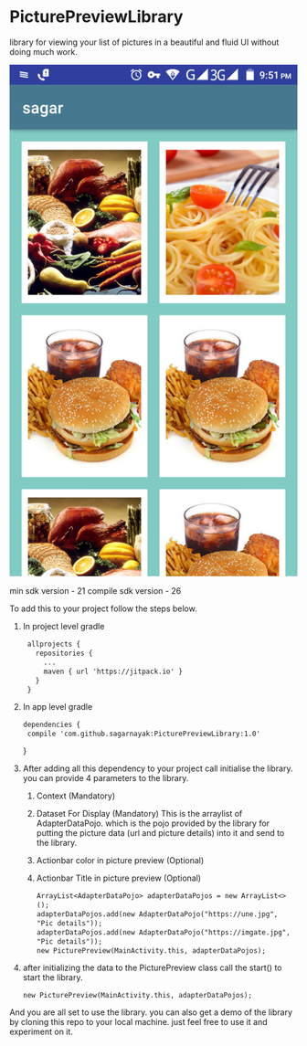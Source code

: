 # PicturePreviewLibrary
library for viewing your list of pictures in a beautiful and fluid UI without doing much work.

![Alt text](/Screenshots/Screenshot_1.png?raw=true "screenshot one")

min sdk version - 21
compile sdk version - 26

To add this to your project follow the steps below.

1. In project level gradle

        allprojects {
		  repositories {
			...
			maven { url 'https://jitpack.io' }
		  }
	    }

2. In app level gradle

       dependencies {
		compile 'com.github.sagarnayak:PicturePreviewLibrary:1.0'
	}
	
3. After adding all this dependency to your project call initialise the library. you can provide 4 parameters to the library.
     1. Context (Mandatory)
     2. Dataset For Display (Mandatory)
     		This is the arraylist of AdapterDataPojo. which is the pojo provided by the library for putting the picture data (url and picture details) into it and send to the library.
     3. Actionbar color in picture preview (Optional)
     4. Actionbar Title in picture preview (Optional)
      
            ArrayList<AdapterDataPojo> adapterDataPojos = new ArrayList<>();
            adapterDataPojos.add(new AdapterDataPojo("https://une.jpg", "Pic details"));
            adapterDataPojos.add(new AdapterDataPojo("https://imgate.jpg", "Pic details"));
            new PicturePreview(MainActivity.this, adapterDataPojos);
	    
4. after initializing the data to the PicturePreview class call the start() to start the library.

       new PicturePreview(MainActivity.this, adapterDataPojos);
       
And you are all set to use the library. you can also get a demo of the library by cloning this repo to your local machine. just feel free to use it and experiment on it.
